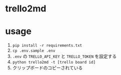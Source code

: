 # trello2md

# usage

1. `pip install -r requirements.txt`
1. `cp .env.sample .env`
1. `.env` の `TRELLO_API_KEY` と `TRELLO_TOKEN` を設定する
1. `python trello2md -t [trello board id]`
1. クリップボードのコピーされている